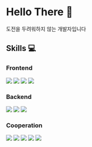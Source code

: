 # Hello There 👋
도전을 두려워하지 않는 개발자입니다 
## Skills 💻
### Frontend
![](https://img.shields.io/badge/-React%20Native-black) ![](https://img.shields.io/badge/-React-black) ![](https://img.shields.io/badge/-Typescript-black) ![](https://img.shields.io/badge/-Redux-black)

### Backend
![](https://img.shields.io/badge/-Express-black) ![](https://img.shields.io/badge/-Django-black) ![](https://img.shields.io/badge/-nestJs-black)

### Cooperation
![](https://img.shields.io/badge/-Jira-black) ![](https://img.shields.io/badge/-Notion-black) ![](https://img.shields.io/badge/-Git-black) ![](https://img.shields.io/badge/-Github-black) ![](https://img.shields.io/badge/-Slack-black)

